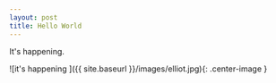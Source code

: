 ```yaml
---
layout: post
title: Hello World
---
```

It's happening.

![it's happening ]({{ site.baseurl }}/images/elliot.jpg){: .center-image }
